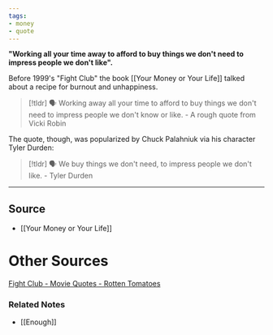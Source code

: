 ```yaml
---
tags:
- money
- quote
---
```

**"Working all your time away to afford to buy things we don't need to impress people we don't like".**

Before 1999's "Fight Club" the book [[Your Money or Your Life]] talked about a recipe for burnout and unhappiness. 

> [!tldr] 🗣️ Working away all your time to afford to buy things we don't need to impress people we don't know or like. - A rough quote from Vicki Robin

The quote, though, was popularized by Chuck Palahniuk via his character Tyler Durden:

> [!tldr] 🗣️ We buy things we don't need, to impress people we don't like. - Tyler Durden

---

## Source
- [[Your Money or Your Life]]

# Other Sources

[Fight Club - Movie Quotes - Rotten Tomatoes](https://www.rottentomatoes.com/m/fight_club/quotes/)

### Related Notes
- [[Enough]]